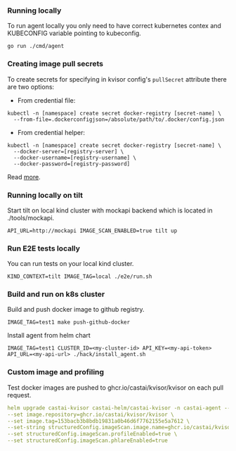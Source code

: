 ### Running locally

To run agent locally you only need to have correct kubernetes contex and KUBECONFIG variable pointing to kubeconfig.
```
go run ./cmd/agent
```

### Creating image pull secrets

To create secrets for specifying in kvisor config's `pullSecret` attribute there are two options:
- From credential file:
```shell
kubectl -n [namespace] create secret docker-registry [secret-name] \
  --from-file=.dockerconfigjson=/absolute/path/to/.docker/config.json
```
- From credential helper:
```shell
kubectl -n [namespace] create secret docker-registry [secret-name] \
  --docker-server=[registry-server] \
  --docker-username=[registry-username] \
  --docker-password=[registry-password]
```
Read [more](https://docs.docker.com/engine/reference/commandline/login/#credential-helper-protocol).

### Running locally on tilt

Start tilt on local kind cluster with mockapi backend which is located in ./tools/mockapi.
```
API_URL=http://mockapi IMAGE_SCAN_ENABLED=true tilt up
```

### Run E2E tests locally

You can run tests on your local kind cluster.

```
KIND_CONTEXT=tilt IMAGE_TAG=local ./e2e/run.sh
```

### Build and run on k8s cluster

Build and push docker image to github registry.
```
IMAGE_TAG=test1 make push-github-docker
```

Install agent from helm chart
```
IMAGE_TAG=test1 CLUSTER_ID=<my-cluster-id> API_KEY=<my-api-token> API_URL=<my-api-url> ./hack/install_agent.sh
```

### Custom image and profiling

Test docker images are pushed to ghcr.io/castai/kvisor/kvisor on each pull request.

```yaml
helm upgrade castai-kvisor castai-helm/castai-kvisor -n castai-agent --reuse-values \
--set image.repository=ghcr.io/castai/kvisor/kvisor \
--set image.tag=153bacb3b8bdb19831a0b46d6f7762155e5a7612 \
--set-string structuredConfig.imageScan.image.name=ghcr.io/castai/kvisor/kvisor-imgcollector:153bacb3b8bdb19831a0b46d6f7762155e5a7612 \
--set structuredConfig.imageScan.profileEnabled=true \
--set structuredConfig.imageScan.phlareEnabled=true
```
